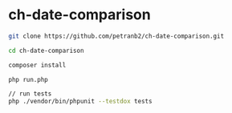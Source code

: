 # ch-date-comparison

```bash
git clone https://github.com/petranb2/ch-date-comparison.git

cd ch-date-comparison

composer install

php run.php

// run tests
php ./vendor/bin/phpunit --testdox tests

```
